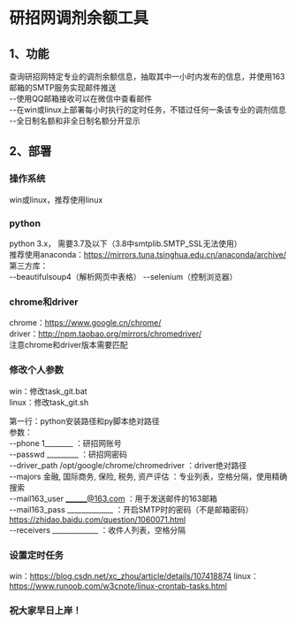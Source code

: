 # 研招网调剂余额工具  
## 1、功能  
查询研招网特定专业的调剂余额信息，抽取其中一小时内发布的信息，并使用163邮箱的SMTP服务实现邮件推送  
--使用QQ邮箱接收可以在微信中查看邮件  
--在win或linux上部署每小时执行的定时任务，不错过任何一条该专业的调剂信息  
--全日制名额和非全日制名额分开显示  

## 2、部署

### 操作系统
win或linux，推荐使用linux

### python
python 3.x， 需要3.7及以下（3.8中smtplib.SMTP_SSL无法使用）  
推荐使用anaconda：https://mirrors.tuna.tsinghua.edu.cn/anaconda/archive/  
第三方库：  
--beautifulsoup4（解析网页中表格）
--selenium（控制浏览器）

### chrome和driver
chrome：https://www.google.cn/chrome/  
driver：http://npm.taobao.org/mirrors/chromedriver/  
注意chrome和driver版本需要匹配

### 修改个人参数
win：修改task_git.bat  
linux：修改task_git.sh  

第一行：python安装路径和py脚本绝对路径  
参数：  
--phone 1________ ：研招网账号  
--passwd _________ ：研招网密码  
--driver_path /opt/google/chrome/chromedriver ：driver绝对路径    
--majors 金融, 国际商务, 保险, 税务, 资产评估 ：专业列表，空格分隔，使用精确搜索  
--mail163_user ______@163.com ：用于发送邮件的163邮箱  
--mail163_pass _____________ ：开启SMTP时的密码（不是邮箱密码）https://zhidao.baidu.com/question/1060071.html    
--receivers _____________ ：收件人列表，空格分隔  

### 设置定时任务
win：https://blog.csdn.net/xc_zhou/article/details/107418874
linux：https://www.runoob.com/w3cnote/linux-crontab-tasks.html

### 祝大家早日上岸！

